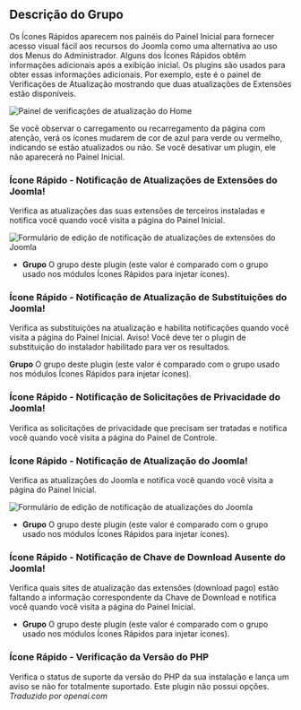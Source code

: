 <!-- Filename: Chunk4x:Extensions_Plugin_Manager_Edit_Quick_Icon_Group  / Display title: Grupo de Ícones Rápidos -->

## Descrição do Grupo

Os Ícones Rápidos aparecem nos painéis do Painel Inicial para fornecer acesso visual fácil aos recursos do Joomla como uma alternativa ao uso dos Menus do Administrador. Alguns dos Ícones Rápidos obtêm informações adicionais após a exibição inicial. Os plugins são usados para obter essas informações adicionais. Por exemplo, este é o painel de Verificações de Atualização mostrando que duas atualizações de Extensões estão disponíveis.

![Painel de verificações de atualização do Home](../../../en/images/plugins/plugin-group-quick-icon-update-checks.png)

Se você observar o carregamento ou recarregamento da página com atenção, verá os ícones mudarem de cor de azul para verde ou vermelho, indicando se estão atualizados ou não. Se você desativar um plugin, ele não aparecerá no Painel Inicial.

### Ícone Rápido - Notificação de Atualizações de Extensões do Joomla!

Verifica as atualizações das suas extensões de terceiros instaladas e notifica você quando você visita a página do Painel Inicial.

![Formulário de edição de notificação de atualizações de extensões do Joomla](../../../en/images/plugins/plugin-group-quick-icon-extensions-updates-notification.png)

- **Grupo** O grupo deste plugin (este valor é comparado com o grupo usado nos módulos Ícones Rápidos para injetar ícones).

### Ícone Rápido - Notificação de Atualização de Substituições do Joomla!

Verifica as substituições na atualização e habilita notificações quando você visita a página do Painel Inicial. Aviso! Você deve ter o plugin de substituição do instalador habilitado para ver os resultados.

**Grupo** O grupo deste plugin (este valor é comparado com o grupo usado nos módulos Ícones Rápidos para injetar ícones).

### Ícone Rápido - Notificação de Solicitações de Privacidade do Joomla!

Verifica as solicitações de privacidade que precisam ser tratadas e notifica você quando você visita a página do Painel de Controle.

### Ícone Rápido - Notificação de Atualização do Joomla!

Verifica as atualizações do Joomla e notifica você quando você visita a página do Painel Inicial.

![Formulário de edição de notificação de atualizações do Joomla](../../../en/images/plugins/plugin-group-quick-icon-joomla-update-notification.png)

- **Grupo** O grupo deste plugin (este valor é comparado com o grupo usado nos módulos Ícones Rápidos para injetar ícones).

### Ícone Rápido - Notificação de Chave de Download Ausente do Joomla!

Verifica quais sites de atualização das extensões (download pago) estão faltando a informação correspondente da Chave de Download e notifica você quando você visita a página do Painel Inicial.

- **Grupo** O grupo deste plugin (este valor é comparado com o grupo usado nos módulos Ícones Rápidos para injetar ícones).

### Ícone Rápido - Verificação da Versão do PHP

Verifica o status de suporte da versão do PHP da sua instalação e lança um aviso se não for totalmente suportado. Este plugin não possui opções.
*Traduzido por openai.com*

